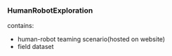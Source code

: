 ### HumanRobotExploration
contains:
- human-robot teaming scenario(hosted on website)
- field dataset
